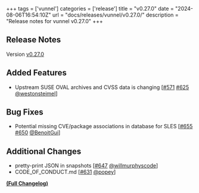 +++
tags = ['vunnel']
categories = ['release']
title = "v0.27.0"
date = "2024-08-06T16:54:10Z"
url = "docs/releases/vunnel/v0.27.0/"
description = "Release notes for vunnel v0.27.0"
+++

## Release Notes

Version [v0.27.0](https://github.com/anchore/vunnel/releases/tag/v0.27.0)

## Added Features

- Upstream SUSE OVAL archives and CVSS data is changing [[#571](https://github.com/anchore/vunnel/issues/571) [#625](https://github.com/anchore/vunnel/pull/625) [@westonsteimel](https://github.com/westonsteimel)]

## Bug Fixes

- Potential missing CVE/package associations in database for SLES [[#655](https://github.com/anchore/vunnel/issues/655) [#650](https://github.com/anchore/vunnel/pull/650) [@BenoitGui](https://github.com/BenoitGui)]

## Additional Changes

- pretty-print JSON in snapshots [[#647](https://github.com/anchore/vunnel/pull/647) [@willmurphyscode](https://github.com/willmurphyscode)]
- CODE_OF_CONDUCT.md [[#631](https://github.com/anchore/vunnel/pull/631) [@popey](https://github.com/popey)]

**[(Full Changelog)](https://github.com/anchore/vunnel/compare/v0.26.2...v0.27.0)**
